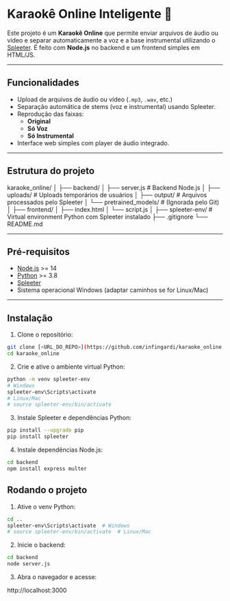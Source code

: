 # Karaokê Online Inteligente 🎤

Este projeto é um **Karaokê Online** que permite enviar arquivos de áudio ou vídeo e separar automaticamente a voz e a base instrumental utilizando o [Spleeter](https://github.com/deezer/spleeter). É feito com **Node.js** no backend e um frontend simples em HTML/JS.

---

## Funcionalidades

- Upload de arquivos de áudio ou vídeo (`.mp3`, `.wav`, etc.)
- Separação automática de stems (voz e instrumental) usando Spleeter.
- Reprodução das faixas:
  - **Original**
  - **Só Voz**
  - **Só Instrumental**
- Interface web simples com player de áudio integrado.

---

## Estrutura do projeto

karaoke_online/
│
├── backend/
│ ├── server.js # Backend Node.js
│ ├── uploads/ # Uploads temporários de usuários
│ ├── output/ # Arquivos processados pelo Spleeter
│ └── pretrained_models/ # (Ignorada pelo Git)
│
├── frontend/
│ ├── index.html
│ └── script.js
│
├── spleeter-env/ # Virtual environment Python com Spleeter instalado
├── .gitignore
└── README.md


---

## Pré-requisitos

- [Node.js](https://nodejs.org/) >= 14
- [Python](https://www.python.org/) >= 3.8
- [Spleeter](https://github.com/deezer/spleeter)
- Sistema operacional Windows (adaptar caminhos se for Linux/Mac)

---

## Instalação

1. Clone o repositório:

```bash
git clone [<URL_DO_REPO>](https://github.com/infingardi/karaoke_online.git)
cd karaoke_online
```
2. Crie e ative o ambiente virtual Python:

```bash
python -m venv spleeter-env
# Windows
spleeter-env\Scripts\activate
# Linux/Mac
# source spleeter-env/bin/activate
```

3. Instale Spleeter e dependências Python:

```bash
pip install --upgrade pip
pip install spleeter
```

4. Instale dependências Node.js:
```bash
cd backend
npm install express multer
```

## Rodando o projeto

1. Ative o venv Python:

```bash
cd ..
spleeter-env\Scripts\activate  # Windows
# source spleeter-env/bin/activate  # Linux/Mac
```

2. Inicie o backend:

```bash
cd backend
node server.js
```
3. Abra o navegador e acesse:

http://localhost:3000


